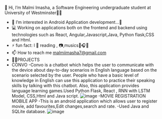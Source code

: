 👋 Hi, I’m Malmi Imasha, a Software Engineering undergraduate student at University of Westminster👩‍🎓
    
- 🧡 I’m interested in Android Application development...📱
- 💻 Working on applications both on the frontend and backend using technologies such as React, Angular,Javascript,Java, Python flask,CSS and Html.
- ⚡ fun fact: I 🧡 reading , 📷,musics🎼🎧🎻
- 📫 How to reach me malmiimasha7@gmail.com 
- 👩‍💻PROJECTS
- CONVO
-Convo is a chatbot which helps the user to communicate with the device about day-to-day scenarios in English language based on the scenario selected by the user. People who have  a basic level of knowledge in English can use this application to practice their speaking skills by talking with this chatbot. Also, this application provides language learning games.Used Python Flask, React , RNN with LSTM Model, CSS,Html and Java script.
![image](https://user-images.githubusercontent.com/66506881/120939970-57cbc480-c738-11eb-8bed-f088be98ff02.png)
-MOVIE REGISTRATION MOBILE APP
-This is an android application which allows user to register movie, add favourites,Edit changes,search and rate. 
-Used Java and SQLite database.
![image](https://user-images.githubusercontent.com/66506881/120940242-eab92e80-c739-11eb-93d5-61bbb049cb74.png)





 
